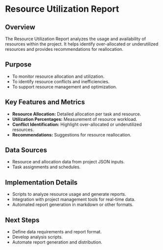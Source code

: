 # Resource Utilization Report

## Overview
The Resource Utilization Report analyzes the usage and availability of resources within the project. It helps identify over-allocated or underutilized resources and provides recommendations for reallocation.

## Purpose
- To monitor resource allocation and utilization.
- To identify resource conflicts and inefficiencies.
- To support resource management and optimization.

## Key Features and Metrics
- **Resource Allocation:** Detailed allocation per task and resource.
- **Utilization Percentages:** Measurement of resource workload.
- **Conflict Identification:** Highlight over-allocated or underutilized resources.
- **Recommendations:** Suggestions for resource reallocation.

## Data Sources
- Resource and allocation data from project JSON inputs.
- Task assignments and schedules.

## Implementation Details
- Scripts to analyze resource usage and generate reports.
- Integration with project management tools for real-time data.
- Automated report generation in markdown or other formats.

## Next Steps
- Define data requirements and report format.
- Develop analysis scripts.
- Automate report generation and distribution.
